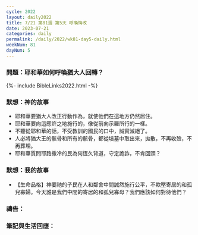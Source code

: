 ```yaml
---
cycle: 2022
layout: daily2022
title: 7/21 第81週 第5天 呼喚悔改
date: 2023-07-21
categories: daily
permalink: /daily/2022/wk81-day5-daily.html
weekNum: 81
dayNum: 5
---
```


### 問題：耶和華如何呼喚猶大人回轉？

{%- include BibleLinks2022.html -%}

### 默想：神的故事
+ 耶和華要猶大人改正行動作為，就使他們在這地方仍然居住。
+ 耶和華要向這應許之地施行的，像從前向示羅所行的一樣。
+ 不聽從耶和華的話，不受教訓的國民的口中，誠實滅絕了。
+ 人必將猶大王的骸骨和所有的骸骨，都從墳墓中取出來，拋散，不再收殮，不再葬埋。
+ 耶和華質問耶路撒冷的民為何恆久背道，守定詭詐，不肯回頭？

### 默想：我的故事
+ 【生命品格】神要祂的子民在人和鄰舍中間誠然施行公平，不欺壓寄居的和孤兒寡婦。今天誰是我們中間的寄居的和孤兒寡母？我們應該如何對待他們？

### 禱告：

### 筆記與生活回應：
